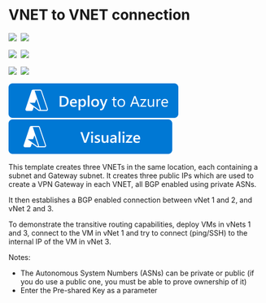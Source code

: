 # VNET to VNET connection

<IMG SRC="https://azurequickstartsservice.blob.core.windows.net/badges/201-vnet-transitive-bgp/PublicLastTestDate.svg" />&nbsp;
<IMG SRC="https://azurequickstartsservice.blob.core.windows.net/badges/201-vnet-transitive-bgp/PublicDeployment.svg" />&nbsp;

<IMG SRC="https://azurequickstartsservice.blob.core.windows.net/badges/201-vnet-transitive-bgp/FairfaxLastTestDate.svg" />&nbsp;
<IMG SRC="https://azurequickstartsservice.blob.core.windows.net/badges/201-vnet-transitive-bgp/FairfaxDeployment.svg" />&nbsp;

<IMG SRC="https://azurequickstartsservice.blob.core.windows.net/badges/201-vnet-transitive-bgp/BestPracticeResult.svg" />&nbsp;
<IMG SRC="https://azurequickstartsservice.blob.core.windows.net/badges/201-vnet-transitive-bgp/CredScanResult.svg" />&nbsp;

<a href="https://portal.azure.com/#create/Microsoft.Template/uri/https%3A%2F%2Fraw.githubusercontent.com%2FAzure%2Fazure-quickstart-templates%2Fmaster%2F201-vnet-transitive-bgp%2Fazuredeploy.json" target="_blank">
    <img src="https://raw.githubusercontent.com/Azure/azure-quickstart-templates/master/1-CONTRIBUTION-GUIDE/images/deploytoazure.svg"/>
</a>
<a href="http://armviz.io/#/?load=https%3A%2F%2Fraw.githubusercontent.com%2FAzure%2Fazure-quickstart-templates%2Fmaster%2F201-vnet-transitive-bgp%2Fazuredeploy.json" target="_blank">
    <img src="https://raw.githubusercontent.com/Azure/azure-quickstart-templates/master/1-CONTRIBUTION-GUIDE/images/visualizebutton.svg"/>
</a>

This template creates three VNETs in the same location, each containing a subnet and Gateway subnet. It creates three public IPs which are used to create a VPN Gateway in each VNET, all BGP enabled using private ASNs. 

It then establishes a BGP enabled connection between vNet 1 and 2, and vNet 2 and 3.

To demonstrate the transitive routing capabilities, deploy VMs in vNets 1 and 3, connect to the VM in vNet 1 and try to connect (ping/SSH) to the internal IP of the VM in vNet 3.

Notes:
- The Autonomous System Numbers (ASNs) can be private or public (if you do use a public one, you must be able to prove ownership of it)
- Enter the Pre-shared Key as a parameter

